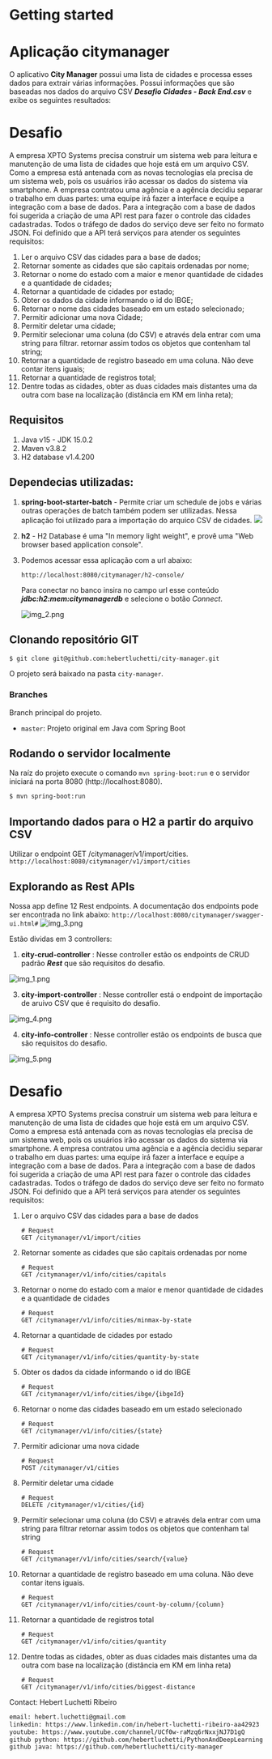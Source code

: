 # Getting started
# Aplicação citymanager 
O aplicativo **City Manager** possui uma lista de cidades e processa esses dados para extrair várias informações.
Possui informações que são baseadas nos dados do arquivo CSV _**Desafio Cidades - Back End.csv**_ e exibe os seguintes resultados:

# Desafio
A empresa XPTO Systems precisa construir um sistema web para leitura e manutenção de uma lista de cidades que hoje está em um arquivo CSV.
Como a empresa está antenada com as novas tecnologias ela precisa de um sistema web, pois os usuários irão acessar os dados do sistema via smartphone.
A empresa contratou uma agência e a agência decidiu separar o trabalho em duas partes: uma equipe irá fazer a interface e equipe a integração com a base de dados.
Para a integração com a base de dados foi sugerida a criação de uma API rest para fazer o controle das cidades cadastradas. Todos o tráfego de dados do serviço deve ser feito no formato JSON.
Foi definido que a API terá serviços para atender os seguintes requisitos:
1. Ler o arquivo CSV das cidades para a base de dados;
2. Retornar somente as cidades que são capitais ordenadas por nome;
3. Retornar o nome do estado com a maior e menor quantidade de cidades e a
   quantidade de cidades;
4. Retornar a quantidade de cidades por estado;
5. Obter os dados da cidade informando o id do IBGE;
6. Retornar o nome das cidades baseado em um estado selecionado;
7. Permitir adicionar uma nova Cidade;
8. Permitir deletar uma cidade;
9. Permitir selecionar uma coluna (do CSV) e através dela entrar com uma string para
   filtrar. retornar assim todos os objetos que contenham tal string;
10. Retornar a quantidade de registro baseado em uma coluna. Não deve contar itens
    iguais;
11. Retornar a quantidade de registros total;
12. Dentre todas as cidades, obter as duas cidades mais distantes uma da outra com base
    na localização (distância em KM em linha reta);

## Requisitos

1. Java v15 - JDK 15.0.2
2. Maven v3.8.2
3. H2 database v1.4.200

## Dependecias utilizadas: 
1. **spring-boot-starter-batch** - Permite criar um schedule de jobs e várias outras operações de batch também podem ser utilizadas. Nessa aplicação foi utilizado para a importação do arquico CSV de cidades.
![](img.png)


2. **h2** - H2 Database é uma "In memory light weight", e provê uma "Web browser based application console". 

3. Podemos acessar essa aplicação com a url abaixo: 
   ```
   http://localhost:8080/citymanager/h2-console/
   ```
   Para conectar no banco insira no campo url esse conteúdo **_jdbc:h2:mem:citymanagerdb_** e selecione o botão _Connect_.

    ![img_2.png](img_2.png)

## Clonando repositório GIT

```bash
$ git clone git@github.com:hebertluchetti/city-manager.git
```

O projeto será baixado na pasta `city-manager`.

### Branches

Branch principal do projeto.

* `master`: Projeto original em Java com Spring Boot

## Rodando o servidor localmente

Na raíz do projeto execute o comando `mvn spring-boot:run` e o servidor iniciará na porta 8080 (http://localhost:8080).
```bash
$ mvn spring-boot:run
```
## Importando dados para o H2 a partir do arquivo CSV

Utilizar o endpoint GET /citymanager​/v1​/import​/cities.
    ```
    http://localhost:8080/citymanager/v1/import/cities
    ```
## Explorando as Rest APIs ##
Nossa app define 12 Rest endpoints. 
A documentação dos endpoints pode ser encontrada no link abaixo: 
    ```
    http://localhost:8080/citymanager/swagger-ui.html#
    ```
![img_3.png](img_3.png)

Estão dividas em 3 controllers:
1. **city-crud-controller** :
    Nesse controller estão os endpoints de CRUD padrão **_Rest_** que são requisitos do desafio.

![img_1.png](img_1.png)

3. **city-import-controller** : 
   Nesse controller está o endpoint de importação de aruivo CSV que é requisito do desafio.

![img_4.png](img_4.png)

4. **city-info-controller** : 
   Nesse controller estão os endpoints de busca que são requisitos do desafio.

![img_5.png](img_5.png)

# Desafio
A empresa XPTO Systems precisa construir um sistema web para leitura e manutenção de uma lista de cidades que hoje está em um arquivo CSV.
Como a empresa está antenada com as novas tecnologias ela precisa de um sistema web, pois os usuários irão acessar os dados do sistema via smartphone.
A empresa contratou uma agência e a agência decidiu separar o trabalho em duas partes: uma equipe irá fazer a interface e equipe a integração com a base de dados.
Para a integração com a base de dados foi sugerida a criação de uma API rest para fazer o controle das cidades cadastradas. Todos o tráfego de dados do serviço deve ser feito no formato JSON.
Foi definido que a API terá serviços para atender os seguintes requisitos:

1. Ler o arquivo CSV das cidades para a base de dados
    ```
    # Request
    GET /citymanager​/v1​/import​/cities
    ```

2. Retornar somente as cidades que são capitais ordenadas por nome
    ```
    # Request
    GET ​/citymanager​/v1​/info​/cities​/capitals
    ```

3. Retornar o nome do estado com a maior e menor quantidade de cidades e a quantidade de cidades
    ```
    # Request
    GET /citymanager/v1/info/cities/minmax-by-state
    ```

4. Retornar a quantidade de cidades por estado
    ```
    # Request
    GET /citymanager/v1/info/cities/quantity-by-state
    ```
   
5. Obter os dados da cidade informando o id do IBGE
    ```
    # Request
    GET /citymanager/v1/info/cities/ibge/{ibgeId}
    ```

6. Retornar o nome das cidades baseado em um estado selecionado
    ```
    # Request
    GET /citymanager/v1/info/cities/{state}
    ```

7. Permitir adicionar uma nova cidade
    ```
    # Request
    POST /citymanager/v1/cities
    ```

8. Permitir deletar uma cidade
    ```
    # Request
    DELETE ​/citymanager​/v1​/cities​/{id}
    ```

9. Permitir selecionar uma coluna (do CSV) e através dela entrar com uma string para filtrar retornar assim todos os objetos que contenham tal string
    ```
    # Request
    GET /citymanager/v1/info/cities/search/{value}
    ```

10. Retornar a quantidade de registro baseado em uma coluna. Não deve contar itens iguais.
    ```
    # Request
    GET ​/citymanager​/v1​/info​/cities​/count-by-column​/{column}
    ```

11. Retornar a quantidade de registros total
    ```
    # Request
    GET /citymanager/v1/info/cities/quantity
    ```

12. Dentre todas as cidades, obter as duas cidades mais distantes uma da outra com base na localização (distância em KM em linha reta)
    ```
    # Request
    GET /citymanager​/v1​/info​/cities​/biggest-distance
    ```

Contact: Hebert Luchetti Ribeiro
```bash
email: hebert.luchetti@gmail.com
linkedin: https://www.linkedin.com/in/hebert-luchetti-ribeiro-aa42923
youtube: https://www.youtube.com/channel/UCf0w-raMzq6rNxxjNJ7D1gQ
github python: https://github.com/hebertluchetti/PythonAndDeepLearning
github java: https://github.com/hebertluchetti/city-manager
```
